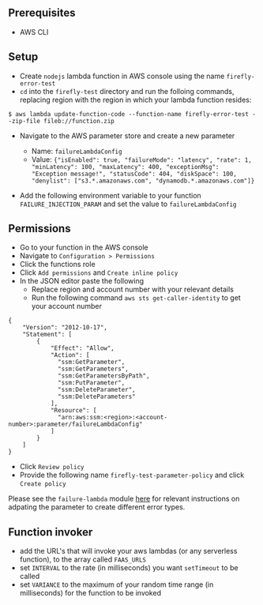 ## Prerequisites

* AWS CLI

## Setup

* Create `nodejs` lambda function in AWS console using the name `firefly-error-test`
* `cd` into the `firefly-test` directory and run the folloing commands, replacing region with the region in which your lambda function resides:

```
$ aws lambda update-function-code --function-name firefly-error-test --zip-file fileb://function.zip
```

* Navigate to the AWS parameter store and create a new parameter
  * Name: `failureLambdaConfig`
  * Value: `{"isEnabled": true, "failureMode": "latency", "rate": 1, "minLatency": 100, "maxLatency": 400, "exceptionMsg": "Exception message!", "statusCode": 404, "diskSpace": 100, "denylist": ["s3.*.amazonaws.com", "dynamodb.*.amazonaws.com"]}`

* Add the following environment variable to your function `FAILURE_INJECTION_PARAM` and set the value to `failureLambdaConfig`

## Permissions

* Go to your function in the AWS console
* Navigate to `Configuration > Permissions`
* Click the functions role
* Click `Add permissions` and `Create inline policy`
* In the JSON editor paste the following
  * Replace region and account number with your relevant details
  * Run the following command `aws sts get-caller-identity` to get your account number

```
{
    "Version": "2012-10-17",
    "Statement": [
        {
            "Effect": "Allow",
            "Action": [
              "ssm:GetParameter",
              "ssm:GetParameters",
              "ssm:GetParametersByPath",
              "ssm:PutParameter",
              "ssm:DeleteParameter",
              "ssm:DeleteParameters"
            ],
            "Resource": [
              "arn:aws:ssm:<region>:<account-number>:parameter/failureLambdaConfig"
            ]
        }
    ]
}
```

* Click `Review policy`
* Provide the following name `firefly-test-parameter-policy` and click `Create policy`

Please see the `failure-lambda` module [here](https://github.com/gunnargrosch/failure-lambda) for relevant instructions on adpating the parameter to create different error types.

## Function invoker

* add the URL's that will invoke your aws lambdas (or any serverless function), to the array called `FAAS_URLS`
* set `INTERVAL` to the rate (in milliseconds) you want `setTimeout` to be called
* set `VARIANCE` to the maximum of your random time range (in milliseconds) for the function to be invoked
